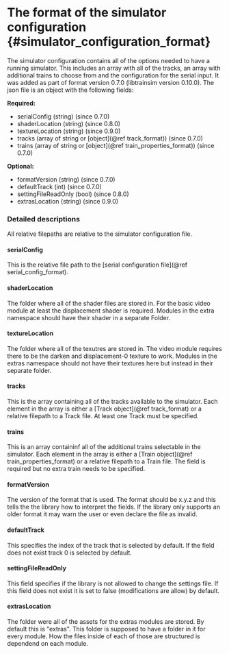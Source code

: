 The format of the simulator configuration {#simulator_configuration_format}
========================

The simulator configuration contains all of the options needed to have a running simulator.
This includes an array with all of the tracks, an array with additional trains to choose from and the configuration for the serial input.
It was added as part of format version 0.7.0 (libtrainsim version 0.10.0).
The json file is an object with the following fields:

**Required:**

* serialConfig (string) (since 0.7.0)
* shaderLocation (string) (since 0.8.0)
* textureLocation (string) (since 0.9.0)
* tracks (array of string or [object](@ref track_format)) (since 0.7.0)
* trains (array of string or [object](@ref train_properties_format)) (since 0.7.0)

**Optional:**

* formatVersion (string) (since 0.7.0)
* defaultTrack (int) (since 0.7.0)
* settingFileReadOnly (bool) (since 0.8.0)
* extrasLocation (string) (since 0.9.0)

### Detailed descriptions

All relative filepaths are relative to the simulator configuration file.

#### serialConfig

This is the relative file path to the [serial configuration file](@ref serial_config_format).

#### shaderLocation

The folder where all of the shader files are stored in.
For the basic video module at least the displacement shader is required.
Modules in the extra namespace should have their shader in a separate Folder.

#### textureLocation

The folder where all of the texutres are stored in.
The video module requires there to be the darken and displacement-0 texture to work.
Modules in the extras namespace should not have their textures here but instead in their separate folder.

#### tracks

This is the array containing all of the tracks available to the simulator.
Each element in the array is either a [Track object](@ref track_format) or a relative filepath to a Track file.
At least one Track must be specified.

#### trains

This is an array containinf all of the additional trains selectable in the simulator.
Each element in the array is either a [Train object](@ref train_properties_format) or a relative filepath to a Train file.
The field is required but no extra train needs to be specified.

#### formatVersion

The version of the format that is used.
The format should be x.y.z and this tells the the library how to interpret the fields.
If the library only supports an older format it may warn the user or even declare the file as invalid.

#### defaultTrack

This specifies the index of the track that is selected by default.
If the field does not exist track 0 is selected by default.

#### settingFileReadOnly

This field specifies if the library is not allowed to change the settings file.
If this field does not exist it is set to false (modifications are allow) by default.

#### extrasLocation

The folder were all of the assets for the extras modules are stored.
By default this is "extras".
This folder is supposed to have a folder in it for every module.
How the files inside of each of those are structured is dependend on each module.
